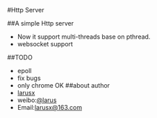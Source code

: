 #Http Server

##A simple Http server
*	Now it support multi-threads base on pthread.	
*	websocket support

##TODO
* epoll 
* fix bugs
* only chrome OK
##about author
* [larusx](http://posix.sinaapp.com)
* weibo:[@larus](http://weibo.com/larus)
* Email:larusx@163.com
